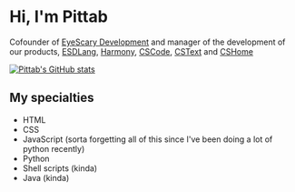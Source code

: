 # Hi, I'm Pittab
Cofounder of [EyeScary Development](https://eyescary.is-a/dev) and manager of the development of our products, [ESDLang](https://eyescary.uk/ESDLang), [Harmony](https://eyescary.uk/Harmony), [CSCode](https://cscode.pages.dev), [CSText](https://cstext.pages.dev) and [CSHome](https://cshome.pages.dev)

[![Pittab's GitHub stats](https://github-readme-stats.vercel.app/api?username=Pittab&theme=catppuccin_mocha)](https://github.com/Pittab/github-readme-stats)

## My specialties
* HTML
* CSS
* JavaScript (sorta forgetting all of this since I've been doing a lot of python recently)
* Python
* Shell scripts (kinda)
* Java (kinda)
